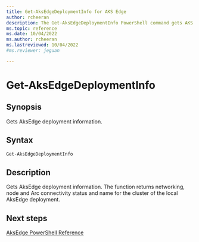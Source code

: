 ```yaml
---
title: Get-AksEdgeDeploymentInfo for AKS Edge
author: rcheeran
description: The Get-AksEdgeDeploymentInfo PowerShell command gets AKS Edge deployment information
ms.topic: reference
ms.date: 10/04/2022
ms.author: rcheeran 
ms.lastreviewed: 10/04/2022
#ms.reviewer: jeguan

---
```


# Get-AksEdgeDeploymentInfo

## Synopsis
Gets AksEdge deployment information.

## Syntax

```powershell
Get-AksEdgeDeploymentInfo
```

## Description
Gets AksEdge deployment information.
The function returns networking, node and Arc connectivity status and name for the cluster of the local AksEdge deployment.

## Next steps

[AksEdge PowerShell Reference](./index.md)

